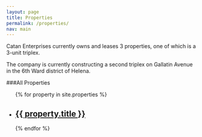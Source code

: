 ```yaml
---
layout: page
title: Properties
permalink: /properties/
nav: main
---
```


Catan Enterprises currently owns and leases 3 properties, one of which is a 3-unit triplex.

The company is currently constructing a second triplex on Gallatin Avenue in the 6th Ward district of Helena.

###All Properties
<ul class="post-list">
{% for property in site.properties %}
  <li>
    <h2>
      <a class="post-link" href="{{ property.url | prepend: site.baseurl }}">{{ property.title }}</a>
    </h2>
  </li>
{% endfor %}
</ul>